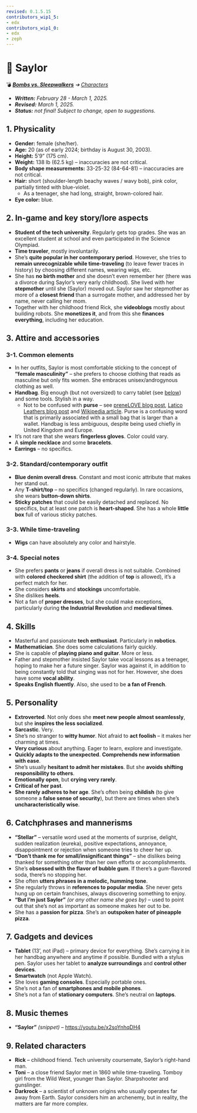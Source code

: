 ```yaml
---
revised: 0.1.5.15
contributors_wip1_5:
- edx
contributors_wip1_0:
- edx
- zeph
---
```


# 📄 Saylor

💣 ***[Bombs vs. Sleepwalkers][home]** ➔ [Characters][characters]*

- ***Written:** February 28 - March 1, 2025.*
- ***Revised:** March 1, 2025.*
- ***Status:** not final! Subject to change, open to suggestions.*

## 1. Physicality

- **Gender:** female (she/her).
- **Age:** 20 (as of early 2024; birthday is August 30, 2003).
- **Height:** 5’9” (175 cm).
- **Weight:** 138 lb (62.5 kg) – inaccuracies are not critical.
- **Body shape measurements:** 33-25-32 (84-64-81) – inaccuracies are not critical.
- **Hair:** short (shoulder-length beachy waves / wavy bob), pink color, partially tinted with blue-violet.
  - As a teenager, she had long, straight, brown-colored hair.
- **Eye color:** blue.

## 2. In-game and key story/lore aspects

- **Student of the tech university**. Regularly gets top grades. She was an excellent student at school and even participated in the Science Olympiad.
- **Time traveler**, mostly involuntarily.
- She’s **quite popular in her contemporary period**. However, she tries to **remain unrecognizable while time-traveling** (to leave fewer traces in history) by choosing different names, wearing wigs, etc.
- She has **no birth mother** and she doesn’t even remember her (there was a divorce during Saylor’s very early childhood). She lived with her **stepmother** until she (Saylor) moved out. Saylor saw her stepmother as more of a **closest friend** than a surrogate mother, and addressed her by name, never calling her mom.
- Together with her childhood friend Rick, she **videoblogs** mostly about building robots. She **monetizes it**, and from this she **finances everything**, including her education.

## 3. Attire and accessories

### 3-1. Common elements

- In her outfits, Saylor is most comfortable sticking to the concept of **“female masculinity”** – she prefers to choose clothing that reads as masculine but only fits women. She embraces unisex/androgynous clothing as well.
- **Handbag**. Big enough (but not oversized) to carry tablet (see [below](#7-gadgets-and-devices)) and some tools. Stylish in a way.
  - Not to be confused with **purse** – see [preneLOVE blog post][def_purse1], [Latico Leathers blog post][def_purse2] and [Wikipedia article][def_purse3]. Purse is a confusing word that is primarily associated with a small bag that is larger than a wallet. Handbag is less ambiguous, despite being used chiefly in United Kingdom and Europe.
- It’s not rare that she wears **fingerless gloves**. Color could vary.
- A **simple necklace** and some **bracelets**.
- **Earrings** – no specifics.

### 3-2. Standard/contemporary outfit

- **Blue denim overall dress**. Constant and most iconic attribute that makes her stand out.
- Any **T-shirt/top** – no specifics (changed regularly). In rare occasions, she wears **button-down shirts**.
- **Sticky patches** that could be easily detached and replaced. No specifics, but at least one patch is **heart-shaped**. She has a whole **little box** full of various sticky patches.

### 3-3. While time-traveling

- **Wigs** can have absolutely any color and hairstyle.

### 3-4. Special notes

- She prefers **pants** or **jeans** if overall dress is not suitable. Combined with **colored checkered shirt** (the addition of **top** is allowed), it’s a perfect match for her.
- She considers **skirts** and **stockings** uncomfortable.
- She dislikes **heels**.
- Not a fan of **proper dresses**, but she could make exceptions, particularly during **the Industrial Revolution** and **medieval times**.

## 4. Skills

- Masterful and passionate **tech enthusiast**. Particularly in **robotics**.
- **Mathematician**. She does some calculations fairly quickly.
- She is capable of **playing piano and guitar**. More or less.
- Father and stepmother insisted Saylor take vocal lessons as a teenager, hoping to make her a future singer. Saylor was against it, in addition to being constantly told that singing was not for her. However, she does have some **vocal ability**.
- **Speaks English fluently**. Also, she used to be **a fan of French**.

## 5. Personality

- **Extroverted**. Not only does she **meet new people almost seamlessly**, but she **inspires the less socialized**.
- **Sarcastic**. Very.
- She’s no stranger to **witty humor**. Not afraid to **act foolish** – it makes her charming at times.
- **Very curious** about anything. Eager to learn, explore and investigate.
- **Quickly adapts to the unexpected**. **Comprehends new information with ease**.
- She’s usually **hesitant to admit her mistakes**. But she **avoids shifting responsibility to others**.
- **Emotionally open**, but **crying very rarely**.
- **Critical of her past**.
- **She rarely adheres to her age**. She’s often being **childish** (to give someone a **false sense of security**), but there are times when she’s **uncharacteristically wise**.

## 6. Catchphrases and mannerisms

- **“Stellar”** – versatile word used at the moments of surprise, delight, sudden realization (eureka), positive expectations, annoyance, disappointment or rejection when someone tries to cheer her up.
- **“Don’t thank me for small/insignificant things”** – she dislikes being thanked for something other than her own efforts or accomplishments.
- She’s **obsessed with the flavor of bubble gum**. If there’s a gum-flavored soda, there’s no stopping her.
- She often **utters phrases in a melodic, humming tone**.
- She regularly throws in **references to popular media**. She never gets hung up on certain franchises, always discovering something to enjoy.
- **“But I’m just Saylor”** *(or any other name she goes by)* – used to point out that she’s not as important as someone makes her out to be.
- She has a **passion for pizza**. She’s an **outspoken hater of pineapple pizza**.

## 7. Gadgets and devices

- **Tablet** (13’, not iPad) – primary device for everything. She’s carrying it in her handbag anywhere and anytime if possible. Bundled with a stylus pen. Saylor uses her tablet to **analyze surroundings** and **control other devices**.
- **Smartwatch** (not Apple Watch).
- She loves **gaming consoles**. Especially portable ones.
- She’s not a fan of **smartphones and mobile phones**.
- She’s not a fan of **stationary computers**. She’s neutral on **laptops**.

## 8. Music themes

- **“Saylor”** *(snippet)* – <https://youtu.be/x2soYnhqDH4>

## 9. Related characters

- **Rick** – childhood friend. Tech university coursemate, Saylor’s right-hand man.
- **Toni** – a close friend Saylor met in 1860 while time-traveling. Tomboy girl from the Wild West, younger than Saylor. Sharpshooter and gunslinger.
- **Darkrock** – a scientist of unknown origins who usually operates far away from Earth. Saylor considers him an archenemy, but in reality, the matters are far more complex.

[home]: /README.md
[characters]: /characters/readme.md
[def_purse1]: https://prenelove.ca/blogs/news/handbag-vs-purse
[def_purse2]: https://laticoleathers.com/en-gb/blogs/news/purses-vs-handbags
[def_purse3]: https://en.wikipedia.org/wiki/Handbag
